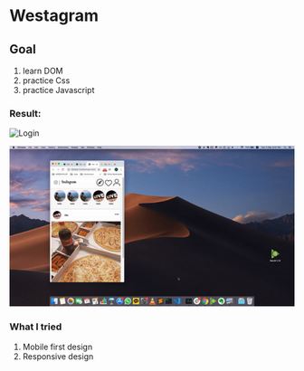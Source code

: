 # Westagram

## Goal

1. learn DOM
2. practice Css
3. practice Javascript

### Result:

![Login](demo/westalogin.gif)

![Demo](demo/demo.gif)

### What I tried

1. Mobile first design
2. Responsive design
